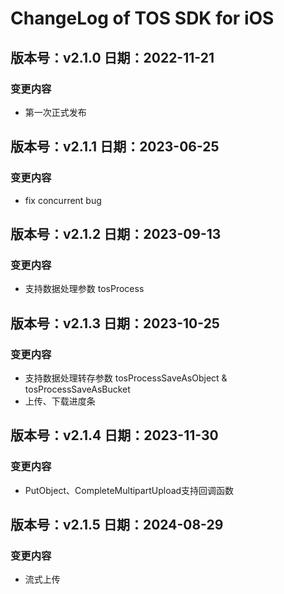 # ChangeLog of TOS SDK for iOS

## 版本号：v2.1.0 日期：2022-11-21

### 变更内容

* 第一次正式发布

## 版本号：v2.1.1 日期：2023-06-25

### 变更内容

* fix concurrent bug

## 版本号：v2.1.2 日期：2023-09-13

### 变更内容

* 支持数据处理参数 tosProcess

## 版本号：v2.1.3 日期：2023-10-25

### 变更内容

* 支持数据处理转存参数 tosProcessSaveAsObject & tosProcessSaveAsBucket
* 上传、下载进度条

## 版本号：v2.1.4 日期：2023-11-30

### 变更内容

* PutObject、CompleteMultipartUpload支持回调函数


## 版本号：v2.1.5 日期：2024-08-29

### 变更内容

* 流式上传
